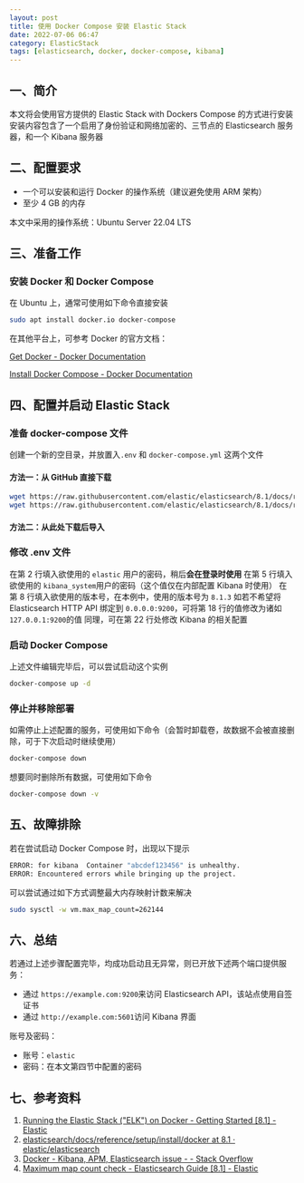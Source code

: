```yaml
---
layout: post
title: 使用 Docker Compose 安装 Elastic Stack
date: 2022-07-06 06:47
category: ElasticStack
tags: [elasticsearch, docker, docker-compose, kibana] 
---
```


## 一、简介
本文将会使用官方提供的 Elastic Stack with Dockers Compose 的方式进行安装
安装内容包含了一个启用了身份验证和网络加密的、三节点的 Elasticsearch 服务器，和一个 Kibana 服务器

## 二、配置要求

- 一个可以安装和运行 Docker 的操作系统（建议避免使用 ARM 架构）
- 至少 4 GB 的内存

本文中采用的操作系统：Ubuntu Server 22.04 LTS

## 三、准备工作

### 安装 Docker 和 Docker Compose

在 Ubuntu 上，通常可使用如下命令直接安装
```bash
sudo apt install docker.io docker-compose
```
在其他平台上，可参考 Docker 的官方文档：

[Get Docker - Docker Documentation](https://docs.docker.com/get-docker/)

[Install Docker Compose - Docker Documentation](https://docs.docker.com/compose/install/)


## 四、配置并启动 Elastic Stack

### 准备 docker-compose 文件

创建一个新的空目录，并放置入`.env` 和 `docker-compose.yml` 这两个文件

#### 方法一：从 GitHub 直接下载

```bash
wget https://raw.githubusercontent.com/elastic/elasticsearch/8.1/docs/reference/setup/install/docker/.env
wget https://raw.githubusercontent.com/elastic/elasticsearch/8.1/docs/reference/setup/install/docker/docker-compose.yml
```

#### 方法二：从此处下载后导入

[](../assets/2022/elastic_stack/.env)
[](../assets/2022/elastic_stack/docker-compose.yml)


### 修改 .env 文件

在第 2 行填入欲使用的 `elastic` 用户的密码，稍后**会在登录时使用**
在第 5 行填入欲使用的 `kibana_system`用户的密码（这个值仅在内部配置 Kibana 时使用）
在第 8 行填入欲使用的版本号，在本例中，使用的版本号为 `8.1.3`
如若不希望将 Elasticsearch HTTP API 绑定到 `0.0.0.0:9200`，可将第 18 行的值修改为诸如 `127.0.0.1:9200`的值
同理，可在第 22 行处修改 Kibana 的相关配置

### 启动 Docker Compose

上述文件编辑完毕后，可以尝试启动这个实例

```bash
docker-compose up -d
```

### 停止并移除部署

如需停止上述配置的服务，可使用如下命令（会暂时卸载卷，故数据不会被直接删除，可于下次启动时继续使用）

```bash
docker-compose down
```

想要同时删除所有数据，可使用如下命令

```bash
docker-compose down -v
```

## 五、故障排除

若在尝试启动 Docker Compose 时，出现以下提示

```bash
ERROR: for kibana  Container "abcdef123456" is unhealthy.
ERROR: Encountered errors while bringing up the project.
```

可以尝试通过如下方式调整最大内存映射计数来解决

```bash
sudo sysctl -w vm.max_map_count=262144
```


## 六、总结

若通过上述步骤配置完毕，均成功启动且无异常，则已开放下述两个端口提供服务：

- 通过 `https://example.com:9200`来访问 Elasticsearch API，该站点使用自签证书
- 通过 `http://example.com:5601`访问 Kibana 界面

账号及密码：

- 账号：`elastic`
- 密码：在本文第四节中配置的密码


## 七、参考资料

1. [Running the Elastic Stack ("ELK") on Docker - Getting Started [8.1] - Elastic](https://www.elastic.co/guide/en/elastic-stack-get-started/current/get-started-stack-docker.html#_prerequisites_2)
1. [elasticsearch/docs/reference/setup/install/docker at 8.1 · elastic/elasticsearch](https://github.com/elastic/elasticsearch/tree/8.1/docs/reference/setup/install/docker/)
1. [Docker - Kibana, APM, Elasticsearch issue - - Stack Overflow](https://stackoverflow.com/questions/59226203/docker-kibana-apm-elasticsearch-issue)
1. [Maximum map count check - Elasticsearch Guide [8.1] - Elastic](https://www.elastic.co/guide/en/elasticsearch/reference/current/_maximum_map_count_check.html)
